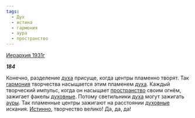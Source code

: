```yaml
---
tags:
  - Дух
  - истина
  - гармония
  - аура
  - пространство
---
```

[Иерархия 1931г](https://127.0.0.1:4002/agni/1931)

___184___

Конечно, разделение [духа](../../../tags/#Дух) присуще, когда центры пламенно творят. Так [гармония](../../../tags/#гармония) творчества насыщается этим пламенем [духа](../../../tags/#Дух). Каждый творческий импульс, когда он насыщает [пространство](../../../tags/#пространство) своим огнём, зажигает факелы [духовные](../../../tags/#Дух). Потому светильники [духа](../../../tags/#Дух) могут зажигать [ауры](../../../tags/#аура). Так пламенные центры зажигают на расстоянии [духовные](../../../tags/#Дух) искания. [Истинно](../../../tags/#истина), творчество велико! Да, да, да!   

